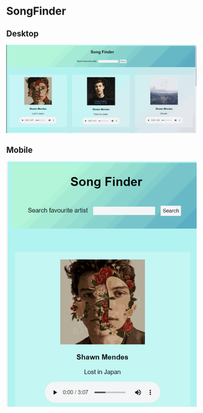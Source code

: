 # SongFinder

## Desktop 
![](https://github.com/Alexayaw/SongFinder/blob/master/Songfinder_deskyop.gif)
## Mobile
![](https://github.com/Alexayaw/SongFinder/blob/master/Songfinder_mobile.gif)
